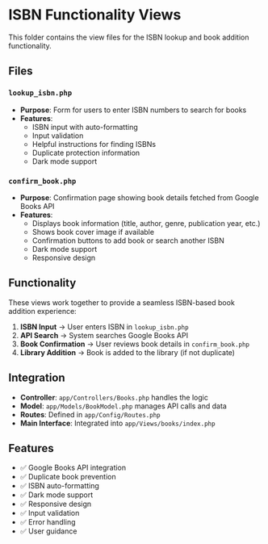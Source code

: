 # ISBN Functionality Views

This folder contains the view files for the ISBN lookup and book addition functionality.

## Files

### `lookup_isbn.php`
- **Purpose**: Form for users to enter ISBN numbers to search for books
- **Features**: 
  - ISBN input with auto-formatting
  - Input validation
  - Helpful instructions for finding ISBNs
  - Duplicate protection information
  - Dark mode support

### `confirm_book.php`
- **Purpose**: Confirmation page showing book details fetched from Google Books API
- **Features**:
  - Displays book information (title, author, genre, publication year, etc.)
  - Shows book cover image if available
  - Confirmation buttons to add book or search another ISBN
  - Dark mode support
  - Responsive design

## Functionality

These views work together to provide a seamless ISBN-based book addition experience:

1. **ISBN Input** → User enters ISBN in `lookup_isbn.php`
2. **API Search** → System searches Google Books API
3. **Book Confirmation** → User reviews book details in `confirm_book.php`
4. **Library Addition** → Book is added to the library (if not duplicate)

## Integration

- **Controller**: `app/Controllers/Books.php` handles the logic
- **Model**: `app/Models/BookModel.php` manages API calls and data
- **Routes**: Defined in `app/Config/Routes.php`
- **Main Interface**: Integrated into `app/Views/books/index.php`

## Features

- ✅ Google Books API integration
- ✅ Duplicate book prevention
- ✅ ISBN auto-formatting
- ✅ Dark mode support
- ✅ Responsive design
- ✅ Input validation
- ✅ Error handling
- ✅ User guidance
